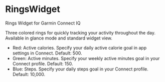 # RingsWidget
Rings Widget for Garmin Connect IQ

Three colored rings for quickly tracking your activity throughout the day. Available in glance mode and standard widget view.

- Red: Active calories. Specify your daily active calorie goal in app settings in Connect. Default: 500.
- Green: Active minutes. Specify your weekly active minutes goal in your Connect profile. Default: 150.
- Blue: Steps. Specify your daily steps goal in your Connect profile. Default: 10,000.
